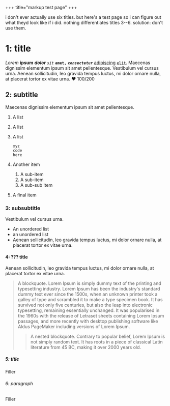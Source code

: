 +++
title="markup test page"
+++

i don't ever actually use six titles. but here's a test page so i can figure out
what theyd look like if i did. nothing differentiates titles 3--6. solution:
don't use them.

# 1: title

*Lorem* **ipsum** ***dolor*** *`sit`* **`amet,`** ***`consectetur`***
[adipiscing](#) [`elit`](#). Maecenas dignissim elementum ipsum sit amet
pellentesque. Vestibulum vel cursus urna. Aenean sollicitudin, leo gravida
tempus luctus, mi dolor ornare nulla, at placerat tortor ex vitae urna. ❤
100/200

## 2: subtitle

Maecenas dignissim elementum ipsum sit amet pellentesque.

1. A list
2. A list
3. A list
    ```
    xyz
    code
    here
    ```

4. Another item
   1. A sub-item
   2. A sub-item
     1. A sub-sub item
5. A final item

### 3: subsubtitle

Vestibulum vel cursus urna.

* An unordered list
* an unordered list
* Aenean sollicitudin, leo gravida tempus luctus, mi dolor ornare nulla, at
  placerat tortor ex vitae urna.

#### 4: ??? title

Aenean sollicitudin, leo gravida tempus luctus, mi dolor ornare nulla, at
placerat tortor ex vitae urna.

> A blockquote. Lorem Ipsum is simply dummy text of the printing and typesetting
> industry. Lorem Ipsum has been the industry's standard dummy text ever since
> the 1500s, when an unknown printer took a galley of type and scrambled it to
> make a type specimen book. It has survived not only five centuries, but also
> the leap into electronic typesetting, remaining essentially unchanged. It was
> popularised in the 1960s with the release of Letraset sheets containing Lorem
> Ipsum passages, and more recently with desktop publishing software like Aldus
> PageMaker including versions of Lorem Ipsum.
>
>> A nested blockquote. Contrary to popular belief, Lorem Ipsum is not simply
>> random text. It has roots in a piece of classical Latin literature from 45
>> BC, making it over 2000 years old. 


##### 5: title

Filler

###### 6: paragraph

Filler
